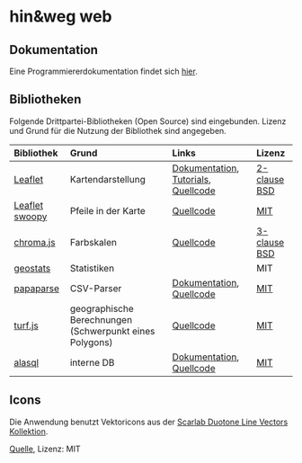 # hin&weg web

## Dokumentation

Eine Programmiererdokumentation findet sich [hier](doc/Daten.md).

## Bibliotheken

Folgende Drittpartei-Bibliotheken (Open Source) sind eingebunden. Lizenz und Grund für die Nutzung der Bibliothek sind angegeben.

| Bibliothek | Grund | Links | Lizenz |
|:---|:---|:---|:---|
| [Leaflet](https://leafletjs.com) | Kartendarstellung | [Dokumentation](https://leafletjs.com/reference.html), [Tutorials](https://leafletjs.com/examples.html), [Quellcode](https://github.com/Leaflet/Leaflet) | [2-clause BSD](https://github.com/Leaflet/Leaflet/blob/main/LICENSE) |
| [Leaflet swoopy](https://wbkd.github.io/leaflet-swoopy/) | Pfeile in der Karte | [Quellcode](https://github.com/wbkd/leaflet-swoopy) | [MIT](https://github.com/wbkd/leaflet-swoopy/blob/master/LICENSE) |
| [chroma.js](https://gka.github.io/chroma.js/) | Farbskalen | [Quellcode](https://github.com/gka/chroma.js) | [3-clause BSD](https://github.com/gka/chroma.js/blob/main/LICENSE) |
| [geostats](https://github.com/simogeo/geostats) | Statistiken | | MIT |
| [papaparse](https://www.papaparse.com) | CSV-Parser | [Dokumentation](https://www.papaparse.com/docs), [Quellcode](https://github.com/mholt/PapaParse) | [MIT](https://github.com/mholt/PapaParse/blob/master/LICENSE) |
| [turf.js](https://turfjs.org) | geographische Berechnungen (Schwerpunkt eines Polygons) | [Quellcode](https://github.com/Turfjs/turf/) | [MIT](https://github.com/Turfjs/turf/blob/master/LICENSE) |
| [alasql](https://alasql.org) | interne DB | [Dokumentation](https://github.com/AlaSQL/alasql/wiki), [Quellcode](https://github.com/AlaSQL/alasql) | [MIT](https://github.com/AlaSQL/alasql/blob/develop/LICENSE) |

## Icons

Die Anwendung benutzt Vektoricons aus der [Scarlab Duotone Line Vectors Kollektion](https://www.svgrepo.com/collection/scarlab-duotone-line-vectors).

[Quelle](https://github.com/la-moore/scarlab-icons), Lizenz: MIT